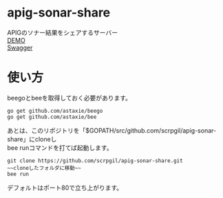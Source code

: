 # apig-sonar-share
APIGのソナー結果をシェアするサーバー  
[DEMO](http://35.185.8.180/v1/apig/coins)  
[Swagger](http://35.185.8.180/swagger/)  

# 使い方

beegoとbeeを取得しておく必要があります。

````
go get github.com/astaxie/beego
go get github.com/astaxie/bee
````

あとは、このリポジトリを「$GOPATH/src/github.com/scrpgil/apig-sonar-share」にcloneし  
bee runコマンドを打てば起動します。  

````
git clone https://github.com/scrpgil/apig-sonar-share.git
~~cloneしたフォルダに移動~~
bee run
````

デフォルトはポート80で立ち上がります。
